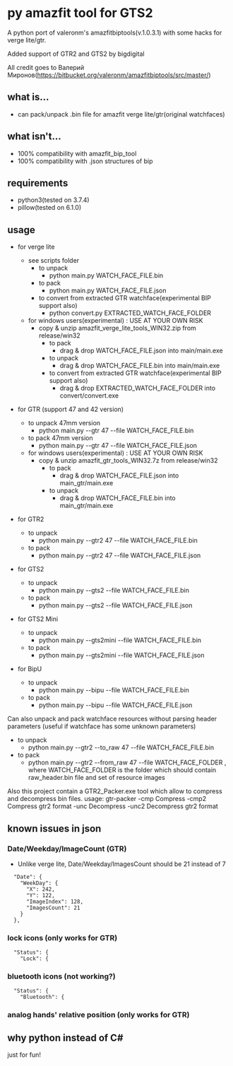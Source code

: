 # py amazfit tool for GTS2
A python port of valeronm's amazfitbiptools(v.1.0.3.1) with some hacks for verge lite/gtr.

Added support of GTR2 and GTS2 by bigdigital

All credit goes to Валерий Миронов(https://bitbucket.org/valeronm/amazfitbiptools/src/master/)

## what is...
* can pack/unpack .bin file for amazfit verge lite/gtr(original watchfaces)

## what isn't...
* 100% compatibility with amazfit_bip_tool
* 100% compatibility with .json structures of bip

## requirements
* python3(tested on 3.7.4)
* pillow(tested on 6.1.0)

## usage
* for verge lite
  * see scripts folder
    * to unpack
      * python main.py WATCH_FACE_FILE.bin
    * to pack
      * python main.py WATCH_FACE_FILE.json
    * to convert from extracted GTR watchface(experimental BIP support also)
      * python convert.py EXTRACTED_WATCH_FACE_FOLDER
  * for windows users(experimental) : USE AT YOUR OWN RISK
    * copy & unzip amazfit_verge_lite_tools_WIN32.zip from release/win32
      * to pack
        * drag & drop WATCH_FACE_FILE.json into main/main.exe
      * to unpack
        * drag & drop WATCH_FACE_FILE.bin into main/main.exe
      * to convert from extracted GTR watchface(experimental BIP support also)
        * drag & drop EXTRACTED_WATCH_FACE_FOLDER into convert/convert.exe
* for GTR (support 47 and 42 version)
  * to unpack 47mm version
    * python main.py --gtr 47 --file WATCH_FACE_FILE.bin
  * to pack 47mm version
    * python main.py --gtr 47 --file WATCH_FACE_FILE.json
  * for windows users(experimental) : USE AT YOUR OWN RISK
    * copy & unzip amazfit_gtr_tools_WIN32.7z from release/win32
      * to pack
        * drag & drop WATCH_FACE_FILE.json into main_gtr/main.exe
      * to unpack
        * drag & drop WATCH_FACE_FILE.bin into main_gtr/main.exe

* for GTR2
  * to unpack 
    * python main.py --gtr2 47 --file WATCH_FACE_FILE.bin
  * to pack 
    * python main.py --gtr2 47 --file WATCH_FACE_FILE.json
    
* for GTS2
  * to unpack 
    * python main.py --gts2 --file WATCH_FACE_FILE.bin
  * to pack 
    * python main.py --gts2 --file WATCH_FACE_FILE.json
    
* for GTS2 Mini
  * to unpack 
    * python main.py --gts2mini --file WATCH_FACE_FILE.bin
  * to pack 
    * python main.py --gts2mini --file WATCH_FACE_FILE.json
    
* for BipU
   * to unpack
     *  python main.py --bipu --file WATCH_FACE_FILE.bin
   * to pack
     * python main.py --bipu --file WATCH_FACE_FILE.json

Can also unpack and pack watchface resources without parsing header parameters (useful if watchface has some unknown parameters)
 * to unpack 
    * python main.py --gtr2 --to_raw 47 --file WATCH_FACE_FILE.bin
  * to pack 
    * python main.py --gtr2 --from_raw 47 --file WATCH_FACE_FOLDER , where WATCH_FACE_FOLDER is the folder which should contain raw_header.bin file and set of resource images

Also this project contain a GTR2_Packer.exe tool which allow to compress and decompress bin files.
usage: gtr-packer
 -cmp <filename>    Compress
 -cmp2 <filename>   Compress gtr2 format
 -unc <filename>    Decompress
 -unc2 <filename>   Decompress gtr2 format

## known issues in json
### Date/Weekday/ImageCount (GTR)
* Unlike verge lite, Date/Weekday/ImagesCount should be 21 instead of 7

```
  "Date": {
    "WeekDay": {
      "X": 242,
      "Y": 122,
      "ImageIndex": 128,
      "ImagesCount": 21
    }
  },
```
### lock icons (only works for GTR)
```
  "Status": {
    "Lock": {
```
### bluetooth icons (not working?)
```
  "Status": {
    "Bluetooth": {
```

### analog hands' relative position (only works for GTR)

## why python instead of C#
just for fun!
